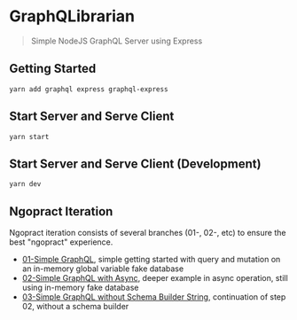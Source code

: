 # GraphQLibrarian
> Simple NodeJS GraphQL Server using Express

## Getting Started
``yarn add graphql express graphql-express``

## Start Server and Serve Client
``yarn start``

## Start Server and Serve Client (Development)
``yarn dev``

## Ngopract Iteration
Ngopract iteration consists of several branches (01-, 02-, etc) to ensure the best "ngopract" experience.

- [01-Simple GraphQL](https://github.com/adhywiranata/graphqlibrarian/tree/01-basic-graphql-usage), simple getting started with query and mutation on an in-memory global variable fake database
- [02-Simple GraphQL with Async](https://github.com/adhywiranata/graphqlibrarian/tree/02-deeper-graphql), deeper example in async operation, still using in-memory fake database
- [03-Simple GraphQL without Schema Builder String](https://github.com/adhywiranata/graphqlibrarian/tree/03-graphql-without-schema-builder), continuation of step 02, without a schema builder
